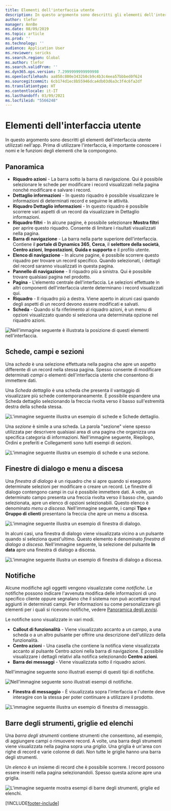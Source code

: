 ```yaml
---
title: Elementi dell'interfaccia utente
description: In questo argomento sono descritti gli elementi dell'interfaccia utente utilizzati nell'app.
author: tlefor
manager: AnnBe
ms.date: 08/09/2019
ms.topic: article
ms.prod: ''
ms.technology: ''
audience: Application User
ms.reviewer: sericks
ms.search.region: Global
ms.author: tlefor
ms.search.validFrom: ''
ms.dyn365.ops.version: 7.2999999999999998
ms.openlocfilehash: aa858c800e3432b0cb9c4b3c4eea57bbbed0f624
ms.sourcegitcommit: 6cb174d1ec8b55946dca4db03d6a3c3f4c6fa2df
ms.translationtype: HT
ms.contentlocale: it-IT
ms.lasthandoff: 03/09/2021
ms.locfileid: "5566248"
---
```

# <a name="user-interface-elements"></a>Elementi dell'interfaccia utente

In questo argomento sono descritti gli elementi dell'interfaccia utente utilizzati nell'app. Prima di utilizzare l'interfaccia, è importante conoscere i nomi e le funzioni degli elementi che la compongono.

## <a name="overview"></a>Panoramica

- **Riquadro azioni** - La barra sotto la barra di navigazione. Qui è possibile selezionare le schede per modificare i record visualizzati nella pagina nonché modificare e salvare i record.  
- **Dettaglio informazioni** - In questo riquadro è possibile visualizzare le informazioni di determinati record e seguirne le attività.  
- **Riquadro Dettaglio informazioni** - In questo riquadro è possibile scorrere vari aspetti di un record da visualizzare in Dettaglio informazioni.  
- **Riquadro filtri** - In alcune pagine, è possibile selezionare **Mostra filtri** per aprire questo riquadro. Consente di limitare i risultati visualizzati nella pagina.  
- **Barra di navigazione** - La barra nella parte superiore dell'interfaccia. Contiene il **portale di Dynamics 365**, **Cerca**, il **selettore della società**, **Centro azioni**, **Impostazioni**, **Guida e supporto** e il profilo utente.  
- **Elenco di navigazione** - In alcune pagine, è possibile scorrere questo riquadro per trovare un record specifico. Quando selezionati, i dettagli del record saranno visualizzati in questa pagina.  
- **Pannello di navigazione** - Il riquadro più a sinistra. Qui è possibile trovare qualsiasi pagina nel prodotto.  
- **Pagina** - L'elemento centrale dell'interfaccia. Le selezioni effettuate in altri componenti dell'interfaccia utente determinano i record visualizzati qui.  
- **Riquadro** - Il riquadro più a destra. Viene aperto in alcuni casi quando degli aspetti di un record devono essere modificati e salvati.  
- **Scheda** - Quando si fa riferimento al riquadro azioni, è un menu di opzioni visualizzato quando si seleziona una determinata opzione nel riquadro azioni.  

![Nell'immagine seguente è illustrata la posizione di questi elementi nell'interfaccia.](media/user-interface-01.png)

## <a name="tabs-fields-and-sections"></a>Schede, campi e sezioni

Una *scheda* è una selezione effettuata nella pagina che apre un aspetto differente di un record nella stessa pagina. Spesso consente di modificare determinati *campi* o elementi dell'interfaccia utente che consentono di immettere dati. 

Una *Scheda dettaglio* è una scheda che presenta il vantaggio di visualizzare più schede contemporaneamente. È possibile espandere una Scheda dettaglio selezionando la freccia rivolta verso il basso sull'estremità destra della scheda stessa.

![L'immagine seguente illustra un esempio di schede e Schede dettaglio.](media/user-interface-02.png)

Una *sezione* è simile a una scheda. La parola "sezione" viene spesso utilizzata per descrivere qualsiasi area di una pagina che organizza una specifica categoria di informazioni. Nell'immagine seguente, Riepilogo, Ordini e preferiti e Collegamenti sono tutti esempi di sezioni.

![L'immagine seguente illustra un esempio di schede e una sezione.](media/user-interface-03.png)

## <a name="dialog-boxes-and-drop-down-menus"></a>Finestre di dialogo e menu a discesa

Una *finestra di dialogo* è un riquadro che si apre quando si eseguono determinate selezioni per modificare o creare un record. Le finestre di dialogo contengono campi in cui è possibile immettere dati. A volte, un determinato campo presenta una freccia rivolta verso il basso che, quando selezionata, apre un elenco di opzioni selezionabili. Questo elenco è denominato *menu a discesa*. Nell'immagine seguente, i campi **Tipo** e **Gruppo di clienti** presentano la freccia che apre un menu a discesa.

![L'immagine seguente illustra un esempio di finestra di dialogo.](media/user-interface-04.png)

In alcuni casi, una finestra di dialogo viene visualizzata vicino a un pulsante quando si seleziona quest'ultimo. Questo elemento è denominato *finestra di dialogo a discesa*. Nell'immagine seguente, la selezione del pulsante **In data** apre una finestra di dialogo a discesa.

![L'immagine seguente illustra un esempio di finestra di dialogo a discesa.](media/user-interface-05.png)

## <a name="notifications"></a>Notifiche

Alcune modifiche agli oggetti vengono visualizzate come *notifiche*. Le notifiche possono indicare l'avvenuta modifica delle informazioni di uno specifico cliente oppure segnalano che il sistema non può accettare input aggiunti in determinati campi. Per informazioni su come personalizzare gli elementi per i quali si ricevono notifiche, vedere [Panoramica degli avvisi](../get-started/alerts-overview.md).

Le notifiche sono visualizzate in vari modi.
- **Callout di funzionalità** - Viene visualizzato accanto a un campo, a una scheda o a un altro pulsante per offrire una descrizione dell'utilizzo della funzionalità. 
- **Centro azioni** - Una casella che contiene la notifica viene visualizzata accanto al pulsante Centro azioni nella barra di navigazione. È possibile visualizzare i dettagli relativi alla notifica selezionando **Centro azioni**.  
- **Barra dei messaggi** - Viene visualizzata sotto il riquadro azioni.  

Nell'immagine seguente sono illustrati esempi di questi tipi di notifiche.

![Nell'immagine seguente sono illustrati esempi di notifiche.](media/user-interface-06.png)

- **Finestra di messaggio** - È visualizzata sopra l'interfaccia e l'utente deve interagire con la stessa per poter continuare a utilizzare il prodotto.  

![L'immagine seguente illustra un esempio di finestra di messaggio.](media/user-interface-07.png)

## <a name="toolbars-grids-and-lists"></a>Barre degli strumenti, griglie ed elenchi

Una *barra degli strumenti* contiene strumenti che consentono, ad esempio, di aggiungere campi o rimuovere record. A volte, una barra degli strumenti viene visualizzata nella pagina sopra una *griglia*. Una griglia è un'area con righe di record e varie colonne di dati. Non tutte le griglie hanno una barra degli strumenti.

Un *elenco* è un insieme di record che è possibile scorrere. I record possono essere inseriti nella pagina selezionandoli. Spesso questa azione apre una griglia.

![L'immagine seguente mostra esempi di barre degli strumenti, griglie ed elenchi.](media/user-interface-08.png)


[!INCLUDE[footer-include](../../../includes/footer-banner.md)]